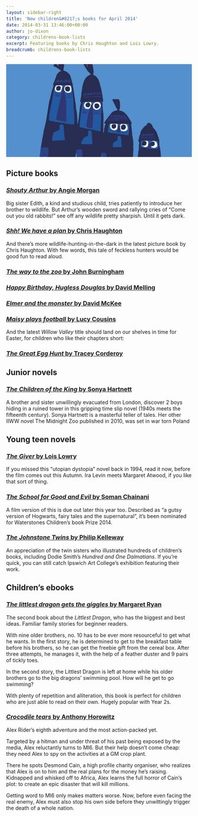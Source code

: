 ```yaml
---
layout: sidebar-right
title: 'New children&#8217;s books for April 2014'
date: 2014-03-31 13:46:00+00:00
author: jo-dixon
category: childrens-book-lists
excerpt: Featuring books by Chris Haughton and Lois Lowry.
breadcrumb: childrens-book-lists
---
```

![Shh! We have a plan by Chris Haughton](/images/featured/featured-shh-we-have-a-plan.jpg)

## Picture books

### [<cite>Shouty Arthur</cite> by Angie Morgan](https://suffolk.spydus.co.uk/cgi-bin/spydus.exe/ENQ/OPAC/BIBENQ/19979084?QRY=CTIBIB%3C%20IRN(32816838)&QRYTEXT=Shouty%20Arthur)

Big sister Edith, a kind and studious child, tries patiently to introduce her brother to wildlife. But Arthur’s wooden sword and rallying cries of “Come out you old rabbits!” see off any wildlife pretty sharpish. Until it gets dark.

### [<cite>Shh! We have a plan</cite> by Chris Haughton](https://suffolk.spydus.co.uk/cgi-bin/spydus.exe/ENQ/OPAC/BIBENQ/19979766?QRY=CTIBIB%3C%20IRN(34005208)&QRYTEXT=Shh!%20We%20have%20a%20plan)

And there’s more wildlife-hunting-in-the-dark in the latest picture book by Chris Haughton. With few words, this tale of feckless hunters would be good fun to read aloud.

### [<cite>The way to the zoo</cite> by John Burningham](https://suffolk.spydus.co.uk/cgi-bin/spydus.exe/ENQ/OPAC/BIBENQ/19980628?QRY=CTIBIB%3C%20IRN(34790950)&QRYTEXT=The%20way%20to%20the%20zoo)

### [<cite>Happy Birthday, Hugless Douglas</cite> by David Melling](https://suffolk.spydus.co.uk/cgi-bin/spydus.exe/ENQ/OPAC/BIBENQ/19981174?QRY=CTIBIB%3C%20IRN(35038888)&QRYTEXT=Happy%20birthday%2C%20Hugless%20Douglas)

### [<cite>Elmer and the monster</cite> by David McKee](https://suffolk.spydus.co.uk/cgi-bin/spydus.exe/ENQ/OPAC/BIBENQ/19981551?QRY=CTIBIB%3C%20IRN(35039957)&QRYTEXT=Elmer%20and%20the%20monster)

### [<cite>Maisy plays football</cite> by Lucy Cousins](https://suffolk.spydus.co.uk/cgi-bin/spydus.exe/ENQ/OPAC/BIBENQ/19982148?QRY=CTIBIB%3C%20IRN(35038412)&QRYTEXT=Maisy%20plays%20football)

And the latest <cite>Willow Valley</cite> title should land on our shelves in time for Easter, for children who like their chapters short:

### [<cite>The Great Egg Hunt</cite> by Tracey Corderoy](https://suffolk.spydus.co.uk/cgi-bin/spydus.exe/ENQ/OPAC/BIBENQ/19982773?QRY=CTIBIB%3C%20IRN(34789883)&QRYTEXT=The%20great%20egg%20hunt)

## Junior novels

### [<cite>The Children of the King</cite> by Sonya Hartnett](https://suffolk.spydus.co.uk/cgi-bin/spydus.exe/ENQ/OPAC/BIBENQ/19983663?QRY=CTIBIB%3C%20IRN(32816848)&QRYTEXT=The%20children%20of%20the%20king)

A brother and sister unwillingly evacuated from London, discover 2 boys hiding in a ruined tower in this gripping time slip novel (1940s meets the fifteenth century). Sonya Hartnett is a masterful teller of tales. Her other IIWW novel The Midnight Zoo published in 2010, was set in war torn Poland

## Young teen novels

### [<cite>The Giver</cite> by Lois Lowry](https://suffolk.spydus.co.uk/cgi-bin/spydus.exe/ENQ/OPAC/BIBENQ/19984357?QRY=CTIBIB%3C%20IRN(35744460)&QRYTEXT=The%20Giver)

If you missed this “utopian dystopia” novel back in 1994, read it now, before the film comes out this Autumn. Ira Levin meets Margaret Atwood, if you like that sort of thing.

### [<cite>The School for Good and Evil</cite> by Soman Chainani](https://suffolk.spydus.co.uk/cgi-bin/spydus.exe/ENQ/OPAC/BIBENQ/19985394?QRY=CTIBIB%3C%20IRN(21348881)&QRYTEXT=The%20school%20for%20good%20and%20evil)

A film version of this is due out later this year too. Described as “a gutsy version of Hogwarts, fairy tales and the supernatural”, it&#8217;s been nominated for Waterstones Children’s book Prize 2014.

### [<cite>The Johnstone Twins</cite> by Philip Kelleway](https://suffolk.spydus.co.uk/cgi-bin/spydus.exe/ENQ/OPAC/BIBENQ/19985941?QRY=CTIBIB%3C%20IRN(25771204)&QRYTEXT=The%20Johnstone%20twins%20%3A%20an%20appreciation%20of%20Janet%20Johnstone%20(1928-1979)%20%26%20Anne%20Grahame%20Johnstone%20(1928-1998)%20together%20with%20a%20selection%20of%20their%20illustrations)

An appreciation of the twin sisters who illustrated hundreds of children’s books, including Dodie Smith’s <cite>Hundred and One Dalmatians</cite>. If you’re quick, you can still catch Ipswich Art College’s exhibition featuring their work.

## Children&#8217;s ebooks

### [<cite>The littlest dragon gets the giggles</cite> by Margaret Ryan](http://suffolklibraries.lib.overdrive.com/8E8923A8-8E02-4058-A3F1-CDDEA660165A/10/50/en/ContentDetails.htm?id=A9378F3E-A12C-4FC3-A175-34F3941B1DE4)

The second book about the <cite>Littlest Dragon</cite>, who has the biggest and best ideas. Familiar family stories for beginner readers.

With nine older brothers, no. 10 has to be ever more resourceful to get what he wants. In the first story, he is determined to get to the breakfast table before his brothers, so he can get the freebie gift from the cereal box. After three attempts, he manages it, with the help of a feather duster and 9 pairs of tickly toes.

In the second story, the Littlest Dragon is left at home while his older brothers go to the big dragons&#8217; swimming pool. How will he get to go swimming?

With plenty of repetition and alliteration, this book is perfect for children who are just able to read on their own. Hugely popular with Year 2s.

### [<cite>Crocodile tears</cite> by Anthony Horowitz](http://suffolklibraries.lib.overdrive.com/8E8923A8-8E02-4058-A3F1-CDDEA660165A/10/50/en/ContentDetails.htm?id=CDF84F91-A521-4597-9354-C50A86F54AF9)

Alex Rider&#8217;s eighth adventure and the most action-packed yet.

Targeted by a hitman and under threat of his past being exposed by the media, Alex reluctantly turns to MI6. But their help doesn&#8217;t come cheap: they need Alex to spy on the activities at a GM crop plant.

There he spots Desmond Cain, a high profile charity organiser, who realizes that Alex is on to him and the real plans for the money he&#8217;s raising. Kidnapped and whisked off to Africa, Alex learns the full horror of Cain&#8217;s plot: to create an epic disaster that will kill millions.

Getting word to MI6 only makes matters worse. Now, before even facing the real enemy, Alex must also stop his own side before they unwittingly trigger the death of a whole nation.
